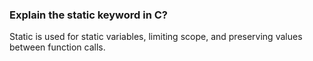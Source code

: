 ### Explain the static keyword in C?
Static is used for static variables, limiting scope, and preserving values between function calls.